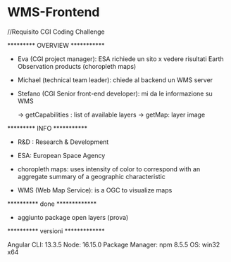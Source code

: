 # WMS-Frontend

//Requisito CGI Coding Challenge

 ********* OVERVIEW ***********

 - Eva (CGI project manager): ESA richiede un sito x vedere risultati Earth Observation products (choropleth maps)
 
 - Michael (technical team leader): chiede al backend un WMS server
 
 - Stefano (CGI Senior front-end developer): mi da le informazione su WMS
	
	-> getCapabilities : list of available layers
	-> getMap: layer image
 
 
 
 ********* INFO ***********
  - R&D : Research & Development
  - ESA: European Space Agency
  - choropleth maps: uses intensity of color to correspond with an aggregate summary of a geographic characteristic
  
  - WMS (Web Map Service): is a OGC to visualize maps
  
  
  
 ********** done *************
 
 - aggiunto package open layers (prova)
 
 
 ********** versioni *************
 
Angular CLI: 13.3.5
Node: 16.15.0
Package Manager: npm 8.5.5
OS: win32 x64
